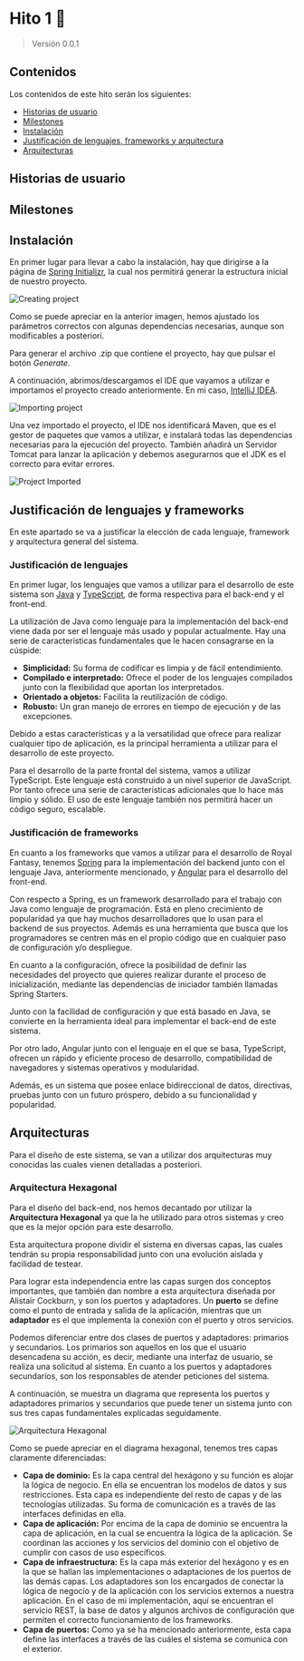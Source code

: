 # Hito 1 :pushpin:
> Versión 0.0.1

## Contenidos
Los contenidos de este hito serán los siguientes:
- [Historias de usuario](#historias-de-usuario)
- [Milestones](#milestones)
- [Instalación](#instalación)
- [Justificación de lenguajes, frameworks y arquitectura](#justificación-de-lenguajes-y-frameworks)
- [Arquitecturas](#arquitecturas)

## Historias de usuario

## Milestones

## Instalación
En primer lugar para llevar a cabo la instalación, hay que dirigirse a la página de [Spring Initializr](https://start.spring.io/), la cual nos permitirá generar la estructura inicial de nuestro proyecto.

![Creating project](../imgs/creating-project.png)

Como se puede apreciar en la anterior imagen, hemos ajustado los parámetros correctos con algunas dependencias necesarias, aunque son modificables a posteriori.

Para generar el archivo .zip que contiene el proyecto, hay que pulsar el botón *Generate*.

A continuación, abrimos/descargamos el IDE que vayamos a utilizar e importamos el proyecto creado anteriormente. En mi caso, [IntelliJ IDEA](https://www.jetbrains.com/idea/).

![Importing project](../imgs/importing-project.png)

Una vez importado el proyecto, el IDE nos identificará Maven, que es el gestor de paquetes que vamos a utilizar, e instalará todas las dependencias necesarias para la ejecución del proyecto. También añadirá un Servidor Tomcat para lanzar la aplicación y debemos asegurarnos que el JDK es el correcto para evitar errores.

![Project Imported](../imgs/project-imported.png)

## Justificación de lenguajes y frameworks
En este apartado se va a justificar la elección de cada lenguaje, framework y arquitectura general del sistema.

### Justificación de lenguajes
En primer lugar, los lenguajes que vamos a utilizar para el desarrollo de este sistema son [Java](https://www.java.com/es/) y [TypeScript](https://www.typescriptlang.org/), de forma respectiva para el back-end y el front-end.

La utilización de Java como lenguaje para la implementación del back-end viene dada por ser el lenguaje más usado y popular actualmente. Hay una serie de características fundamentales que le hacen consagrarse en la cúspide:

- **Simplicidad:** Su forma de codificar es limpia y de fácil entendimiento.
- **Compilado e interpretado:** Ofrece el poder de los lenguajes compilados junto con la
flexibilidad que aportan los interpretados.
- **Orientado a objetos:** Facilita la reutilización de código.
- **Robusto:** Un gran manejo de errores en tiempo de ejecución y de las excepciones.

Debido a estas características y a la versatilidad que ofrece para realizar cualquier tipo de aplicación, es la principal herramienta a utilizar para el desarrollo de este proyecto.

Para el desarrollo de la parte frontal del sistema, vamos a utilizar TypeScript. Este lenguaje está construido a un nivel superior de JavaScript. Por tanto ofrece una serie de características adicionales que lo hace más limpio y sólido. El uso de este lenguaje también nos permitirá hacer un código seguro, escalable.

### Justificación de frameworks
En cuanto a los frameworks que vamos a utilizar para el desarrollo de Royal Fantasy, tenemos [Spring](https://spring.io/) para la implementación del backend junto con el lenguaje Java, anteriormente mencionado, y [Angular](https://angular.io/) para el desarrollo del front-end.

Con respecto a Spring, es un framework desarrollado para el trabajo con Java como lenguaje de programación. Está en pleno crecimiento de popularidad ya que hay muchos desarrolladores que lo usan para el backend de sus proyectos. Además es una herramienta que busca que los programadores se centren más en el propio código que en cualquier paso de configuración y/o despliegue.

En cuanto a la configuración, ofrece la posibilidad de definir las necesidades del proyecto que quieres realizar durante el proceso de inicialización, mediante las dependencias de iniciador también llamadas Spring Starters.

Junto con la facilidad de configuración y que está basado en Java, se convierte en la herramienta ideal para implementar el back-end de este sistema.

Por otro lado, Angular junto con el lenguaje en el que se basa, TypeScript, ofrecen un rápido y eficiente proceso de desarrollo, compatibilidad de navegadores y sistemas
operativos y modularidad.

Además, es un sistema que posee enlace bidireccional de datos, directivas, pruebas junto con un futuro próspero, debido a su funcionalidad y popularidad.

## Arquitecturas
Para el diseño de este sistema, se van a utilizar dos arquitecturas muy conocidas las cuales vienen detalladas a posteriori.

### Arquitectura Hexagonal
Para el diseño del back-end, nos hemos decantado por utilizar la **Arquitectura Hexagonal** ya que la he utilizado para otros sistemas y creo que es la mejor opción para este desarrollo.

Esta arquitectura propone dividir el sistema en diversas capas, las cuales tendrán su propia responsabilidad junto con una evolución aislada y facilidad de testear.

Para lograr esta independencia entre las capas surgen dos conceptos importantes, que también dan nombre a esta arquitectura diseñada por Alistair Cockburn, y son los puertos y adaptadores. Un **puerto** se define como el punto de entrada y salida de la aplicación, mientras que un **adaptador** es el que implementa la conexión con el puerto y otros servicios.

Podemos diferenciar entre dos clases de puertos y adaptadores: primarios y secundarios. Los primarios son aquellos en los que el usuario desencadena su acción, es decir, mediante una interfaz de usuario, se realiza una solicitud al sistema. En cuanto a los puertos y adaptadores secundarios, son los responsables de atender peticiones del sistema.

A continuación, se muestra un diagrama que representa los puertos y adaptadores primarios y secundarios que puede tener un sistema junto con sus tres capas fundamentales explicadas seguidamente.

![Arquitectura Hexagonal](../imgs/arquitectura-hexagonal.png)

Como se puede apreciar en el diagrama hexagonal, tenemos tres capas claramente
diferenciadas:
- **Capa de dominio:** Es la capa central del hexágono y su función es alojar la lógica de negocio. En ella se encuentran los modelos de datos y sus restricciones. Esta capa es independiente del resto de capas y de las tecnologías utilizadas. Su forma de comunicación es a través de las interfaces definidas en ella.
- **Capa de aplicación:** Por encima de la capa de dominio se encuentra la capa de aplicación, en la cual se encuentra la lógica de la aplicación. Se coordinan las acciones y los servicios del dominio con el objetivo de cumplir con casos de uso específicos.
- **Capa de infraestructura:** Es la capa más exterior del hexágono y es en la que se hallan las implementaciones o adaptaciones de los puertos de las demás capas. Los adaptadores son los encargados de conectar la lógica de negocio y de la aplicación con los servicios externos a nuestra aplicación. En el caso de mi implementación, aquí se encuentran el servicio REST, la base de datos y algunos archivos de configuración que permiten el correcto funcionamiento de los frameworks.
- **Capa de puertos:** Como ya se ha mencionado anteriormente, esta capa define las interfaces a través de las cuáles el sistema se comunica con el exterior.